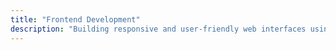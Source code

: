 ```yaml
---
title: "Frontend Development"
description: "Building responsive and user-friendly web interfaces using React, HTML, and CSS."
---
```

